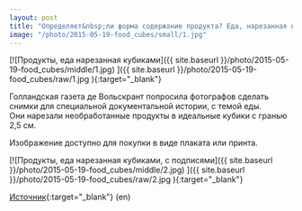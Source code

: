 ```yaml
---
layout: post
title: "Определяет&nbsp;ли форма содержание продукта? Еда, нарезанная кубиками"
image: "/photo/2015-05-19-food_cubes/small/1.jpg"
---
```


[![Продукты, еда нарезанная кубиками]({{ site.baseurl }}/photo/2015-05-19-food_cubes/middle/1.jpg) ]({{ site.baseurl }}/photo/2015-05-19-food_cubes/raw/1.jpg ){:target="_blank"}

Голландская газета де&nbsp;Вольскрант попросила фотографов сделать снимки для специальной документальной истории, с&nbsp;темой еды.
Они&nbsp;нарезали необработанные продукты в&nbsp;идеальные кубики с&nbsp;гранью 2,5&nbsp;см.

Изображение доступно для покупки в&nbsp;виде плаката или принта.

[![Продукты, еда нарезанная кубиками, с подписями]({{ site.baseurl }}/photo/2015-05-19-food_cubes/middle/2.jpg) ]({{ site.baseurl }}/photo/2015-05-19-food_cubes/raw/2.jpg ){:target="_blank"}

[Источник](http://lernertandsander.com/cubes/){:target="_blank"} (en)